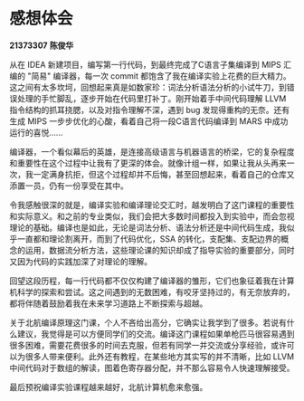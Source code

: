 # 感想体会

**21373307**    **陈俊华**



从在 IDEA 新建项目，编写第一行代码，到最终完成了C语言子集编译到 MIPS 汇编的 "简易" 编译器，每一次 commit 都饱含了我在编译实验上花费的巨大精力。这之间有太多坎坷，回想起来真是如数家珍：词法分析语法分析的小试牛刀，到错误处理的手忙脚乱，逐步开始在代码里打补丁。刚开始着手中间代码理解 LLVM 指令结构的抓耳挠腮，以及对指令理解不深，遇到 bug 发现得重构的无奈。还有生成 MIPS 一步步优化的心酸，看着自己将一段C语言代码编译到 MARS 中成功运行的喜悦......

编译器，一个看似幕后的英雄，是连接高级语言与机器语言的桥梁，它的复杂程度和重要性在这个过程中让我有了更深的体会。就像计组一样，如果让我从头再来一次，我一定满身抗拒，但这个过程却并不后悔，甚至回想起来，看着自己的仓库又添置一员，仍有一份享受在其中。

令我感触很深的就是，编译实验和编译理论交汇时，越发明白了这门课程的重要性和实际意义。和之前的专业类似，我们会把大多数时间都投入到实验中，而会忽视理论的基础。编译也是如此，无论是词法分析、语法分析还是中间代码生成，我似乎一直都和理论割离开，而到了代码优化，SSA 的转化，支配集、支配边界的概念的运用，数据流分析方法，这些理论课的知识却成了指导实验的重要部分，同时又因为代码的实践加深了对理论的理解。

回望这段历程，每一行代码都不仅仅构建了编译器的雏形，它们也象征着我在计算机科学的探索和尝试。这之间遇到的无数困难，有咬牙坚持过的，有无奈放弃的，都将伴随着鼓励着我在未来学习道路上不断探索与超越。

关于北航编译原理这门课，个人不吝给出高分，它确实让我学到了很多。若说有什么建议，我觉得是可以方便同学们的交流。编译这门课程如果单枪匹马很容易遇到很多困难，需要花费很多的时间去克服，但若有同学一并交流或分享经验，或许可以为很多人带来便利。此外还有教程，在某些地方其实写的并不清晰，比如 LLVM 中间代码对于数组的解读，图着色寄存器分配，并不那么容易令人快速理解接受。

最后预祝编译实验课程越来越好，北航计算机愈来愈强。